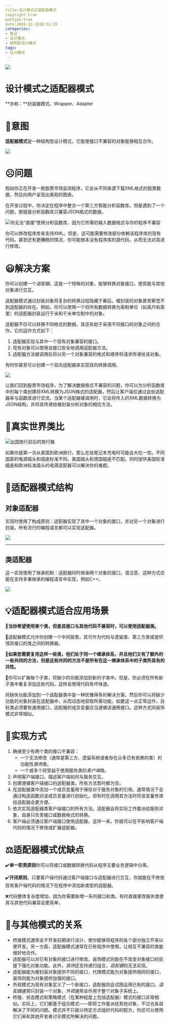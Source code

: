 ```yaml
---
title:设计模式之适配器模式
copyright:true
mathjax:true
date:2020-12-2818:51:28
categories:
- 笔记
- 设计模式
- 结构型设计模式
tags:
- 设计模式
---
```


![](https://gitee.com/junpzx/blog-img/raw/master//img/20201228185931.png)



<!--less-->



# 设计模式之适配器模式

**亦称：**封装器模式、Wrapper、Adapter

# 💬意图

**适配器模式**是一种结构型设计模式，它能使接口不兼容的对象能够相互合作。

![](https://gitee.com/junpzx/blog-img/raw/master//img/20201228185931.png)



# ☹️问题

假如你正在开发一款股票市场监测程序，它会从不同来源下载XML格式的股票数据，然后向用户呈现出美观的图表。

在开发过程中，你决定在程序中整合一个第三方智能分析函数库。但是遇到了一个问题，那就是分析函数库只兼容JSON格式的数据。

![你无法“直接”使用分析函数库，因为它所需的输入数据格式与你的程序不兼容](https://gitee.com/junpzx/blog-img/raw/master//img/20201228190101.png)

你可以修改程序库来支持XML。但是，这可能需要修改部分依赖该程序库的现有代码。甚至还有更糟糕的情况，你可能根本没有程序库的源代码，从而无法对其进行修改。



# 😃解决方案

你可以创建一个*适配器*。这是一个特殊的对象，能够转换对象接口，使其能与其他对象进行交互。

适配器模式通过封装对象将复杂的转换过程隐藏于幕后。被封装的对象甚至察觉不到适配器的存在。例如，你可以使用一个将所有数据转换为英制单位（如英尺和英里）的适配器封装运行于米和千米单位制中的对象。

适配器不仅可以转换不同格式的数据，其还有助于采用不同接口的对象之间的合作。它的运作方式如下：

1. 适配器实现与其中一个现有对象兼容的接口。
2. 现有对象可以使用该接口安全地调用适配器方法。
3. 适配器方法被调用后将以另一个对象兼容的格式和顺序将请求传递给该对象。

有时你甚至可以创建一个双向适配器来实现双向转换调用。

![](https://gitee.com/junpzx/blog-img/raw/master//img/20201228190140.png)

让我们回到股票市场程序。为了解决数据格式不兼容的问题，你可以为分析函数库中的每个类创建将XML转换为JSON格式的适配器，然后让客户端仅通过这些适配器来与函数库进行交流。当某个适配器被调用时，它会将传入的XML数据转换为JSON结构，并将其传递给被封装分析对象的相应方法。



# 📰真实世界类比

![出国旅行前后的旅行箱](https://gitee.com/junpzx/blog-img/raw/master//img/20201228190222.png)

如果你是第一次从美国到欧洲旅行，那么在给笔记本充电时可能会大吃一惊。不同国家的电源插头和插座标准不同。美国插头和德国插座不匹配。同时提供美国标准插座和欧洲标准插头的电源适配器可以解决你的难题。



# 🤔适配器模式结构

## 对象适配器

实现时使用了构成原则：适配器实现了其中一个对象的接口，并对另一个对象进行封装。所有流行的编程语言都可以实现适配器。

![](https://gitee.com/junpzx/blog-img/raw/master//img/20201228190330.png)

------

## 类适配器

这一实现使用了继承机制：适配器同时继承两个对象的接口。请注意，这种方式仅能在支持多重继承的编程语言中实现，例如C++。

![](https://gitee.com/junpzx/blog-img/raw/master//img/20201228190501.png)



# 💡适配器模式适合应用场景

🧨**当你希望使用某个类，但是其接口与其他代码不兼容时，可以使用适配器类。**



🏮适配器模式允许你创建一个中间层类，其可作为代码与遗留类、第三方类或提供怪异接口的类之间的转换器。



🧨**如果您需要复用这样一些类，他们处于同一个继承体系，并且他们又有了额外的一些共同的方法，但是这些共同的方法不是所有在这一继承体系中的子类所具有的共性。**



🏮你可以扩展每个子类，将缺少的功能添加到新的子类中。但是，你必须在所有新子类中重复添加这些代码，这样会使得代码有坏味道。

将缺失功能添加到一个适配器类中是一种优雅得多的解决方案。然后你可以将缺少功能的对象封装在适配器中，从而动态地获取所需功能。如要这一点正常运作，目标类必须要有通用接口，适配器的成员变量应当遵循该通用接口。这种方式同装饰模式非常相似。



# 📔实现方式

1. 确保至少有两个类的接口不兼容：
    - 一个无法修改（通常是第三方、遗留系统或者存在众多已有依赖的类）的功能性*服务*类。
    - 一个或多个将受益于使用服务类的*客户端*类。
2. 声明客户端接口，描述客户端如何与服务交互。
3. 创建遵循客户端接口的适配器类。所有方法暂时都为空。
4. 在适配器类中添加一个成员变量用于保存对于服务对象的引用。通常情况下会通过构造函数对该成员变量进行初始化，但有时在调用其方法时将该变量传递给适配器会更方便。
5. 依次实现适配器类客户端接口的所有方法。适配器会将实际工作委派给服务对象，自身只负责接口或数据格式的转换。
6. 客户端必须通过客户端接口使用适配器。这样一来，你就可以在不影响客户端代码的情况下修改或扩展适配器。



# ⚖️适配器模式优缺点

✔️**单一职责原则**你可以将接口或数据转换代码从程序主要业务逻辑中分离。

✔️**开闭原则**。只要客户端代码通过客户端接口与适配器进行交互，你就能在不修改现有客户端代码的情况下在程序中添加新类型的适配器。

❌代码整体复杂度增加，因为你需要新增一系列接口和类。有时直接更改服务类使其与其他代码兼容会更简单。



# 🔱与其他模式的关系

- 桥接模式通常会于开发前期进行设计，使你能够将程序的各个部分独立开来以便开发。另一方面，适配器模式通常在已有程序中使用，让相互不兼容的类能很好地合作。
- 适配器可以对已有对象的接口进行修改，装饰模式则能在不改变对象接口的前提下强化对象功能。此外，*装饰*还支持递归组合，*适配器*则无法实现。
- 适配器能为被封装对象提供不同的接口，代理模式能为对象提供相同的接口，装饰则能为对象提供加强的接口。
- 外观模式为现有对象定义了一个新接口，适配器则会试图运用已有的接口。*适配器*通常只封装一个对象，*外观*通常会作用于整个对象子系统上。
- 桥接、状态模式和策略模式（在某种程度上包括适配器）模式的接口非常相似。实际上，它们都基于组合模式——即将工作委派给其他对象，不过也各自解决了不同的问题。模式并不只是以特定方式组织代码的配方，你还可以使用它们来和其他开发者讨论模式所解决的问题。